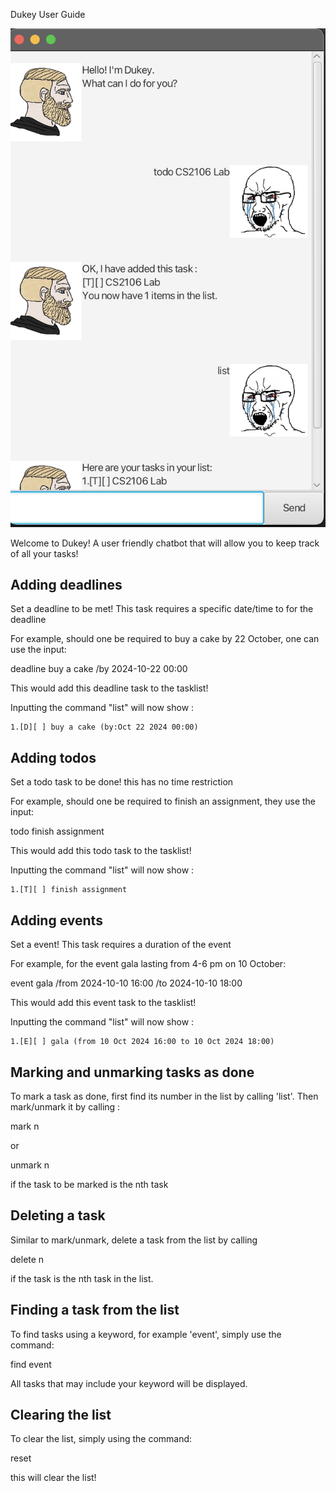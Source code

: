 Dukey User Guide

![Dukey](Ui.png)

Welcome to Dukey! A user friendly chatbot that will allow you to keep track of 
all your tasks!

## Adding deadlines

Set a deadline to be met! This task requires a specific date/time to for the deadline

For example, should one be required to buy a cake by 22 October, one can use the input:

deadline buy a cake /by 2024-10-22 00:00

This would add this deadline task to the tasklist!

Inputting the command "list" will now show :

```
1.[D][ ] buy a cake (by:Oct 22 2024 00:00)
```
## Adding todos

Set a todo task to be done! this has no time restriction

For example, should one be required to finish an assignment, they use the input:

todo finish assignment

This would add this todo task to the tasklist!

Inputting the command "list" will now show :

```
1.[T][ ] finish assignment
```
## Adding events

Set a event! This task requires a duration of the event

For example, for the event gala lasting from 4-6 pm on 10 October:

event gala /from 2024-10-10 16:00 /to 2024-10-10 18:00

This would add this event task to the tasklist!

Inputting the command "list" will now show :

```
1.[E][ ] gala (from 10 Oct 2024 16:00 to 10 Oct 2024 18:00)
```

## Marking and unmarking tasks as done

To mark a task as done, first find its number in the list by calling 'list'.
Then mark/unmark it by calling :

mark n 

or

unmark n

if the task to be marked is the nth task


## Deleting a task

Similar to mark/unmark, delete a task from the list by calling 

delete n 

if the task is the nth task in the list.

## Finding a task from the list

To find tasks using a keyword, for example 'event', simply use the command:

find event

All tasks that may include your keyword will be displayed.

## Clearing the list

To clear the list, simply using the command:

reset

this will clear the list!